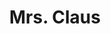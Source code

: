 ---
layout: smileys&emotion
title: Mrs. Claus
emoji: mrs_claus
permalink: 🤶.html
image: assets/img/3moji/mrs_claus.png
---